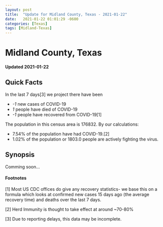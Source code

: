 ```yaml
---
layout: post
title:  "Update for Midland County, Texas - 2021-01-22"
date:   2021-01-22 01:01:29 -0600
categories: [Texas]
tags: [Midland-Texas]
---
```


# Midland County, Texas
#### Updated 2021-01-22

## Quick Facts

In the last 7 days[3] we project there have been
- *-1* new cases of COVID-19
- *1* people have died of COVID-19
- *-1* people have recovered from COVID-19[1]

The population in this census area is 176832. By our calculations:
- 7.54% of the population have had COVID-19.[2]
- 1.02% of the population or 1803.0 people are actively fighting the virus.

## Synopsis

Comming soon...


#### Footnotes

[1] Most US CDC offices do give any recovery statistics- we base this on a formula which looks at confirmed new cases
15 days ago (the average recovery time) and deaths over the last 7 days.

[2] Herd Immunity is thought to take effect at around ~70-80%

[3] Due to reporting delays, this data may be incomplete.
 
    